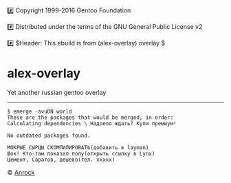 :hash: Copyright 1999-2016 Gentoo Foundation

:hash: Distributed under the terms of the GNU General Public License v2

:hash: $Header: This ebuild is from (alex-overlay) overlay $

# alex-overlay
Yet another russian gentoo overlay


---
```
$ emerge -avuDN world
These are the packages that would be merged, in order:
Calculating dependencies \ Надоело ждать? Купи премиум!

No outdated packages found.

МОКРЫЕ СЫРЦЫ СКОМПИЛИРОВАТЬ(добавить в layman)
Шок! Кто-там показал попу(открыть ссылку в Lynx)
Цемент, Саратов, дешево(тел. ххххх)
```
:copyright: [Anrock](http://welinux.ru/post/5268/#cmnt100327)
